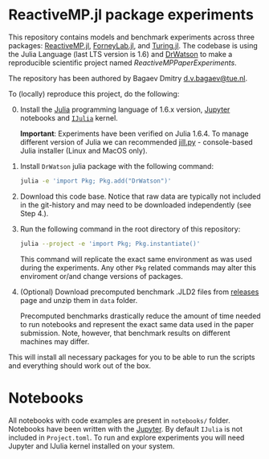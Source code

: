 # ReactiveMP.jl package experiments

This repository contains models and benchmark experiments across three packages: [ReactiveMP.jl](https://github.com/biaslab/ReactiveMP.jl), [ForneyLab.jl](https://github.com/biaslab/ForneyLab.jl), and [Turing.jl](https://github.com/TuringLang/Turing.jl). The codebase is using the Julia Language (last LTS version is 1.6) and [DrWatson](https://juliadynamics.github.io/DrWatson.jl/stable/)
to make a reproducible scientific project named *ReactiveMPPaperExperiments*. 

The repository has been authored by Bagaev Dmitry <d.v.bagaev@tue.nl>.

To (locally) reproduce this project, do the following:

0. Install the [Julia](https://julialang.org/) programming language of 1.6.x version, [Jupyter](https://jupyter.org/) notebooks and [`IJulia`](https://github.com/JuliaLang/IJulia.jl) kernel.

   **Important**: Experiments have been verified on Julia 1.6.4. To manage different version of Julia we can recommended [jill.py](https://github.com/johnnychen94/jill.py) - console-based Julia installer (Linux and MacOS only).

1. Install `DrWatson` julia package with the following command:

   ```bash
   julia -e 'import Pkg; Pkg.add("DrWatson")'
   ```
2. Download this code base. Notice that raw data are typically not included in the
   git-history and may need to be downloaded independently (see Step 4.).
3. Run the following command in the root directory of this repository:
   
   ```bash
   julia --project -e 'import Pkg; Pkg.instantiate()'
   ```
   This command will replicate the exact same environment as was used during the experiments. Any other `Pkg` related commands may alter this enviroment or/and change versions of packages.
4. (Optional) Download precomputed benchmark .JLD2 files from [releases](https://github.com/biaslab/ReactiveMPPaperExperiments/releases) page and unzip them in `data` folder.
   
   Precomputed benchmarks drastically reduce the amount of time needed to run notebooks and represent the exact same data used in the paper submission. Note, however, that benchmark results on different machines may differ.

This will install all necessary packages for you to be able to run the scripts and
everything should work out of the box.

# Notebooks

All notebooks with code examples are present in `notebooks/` folder. Notebooks have been written with the [Jupyter](https://jupyter.org/). By default `IJulia` is not included in `Project.toml`. To run and explore experiments you will need Jupyter and IJulia kernel installed on your system.

